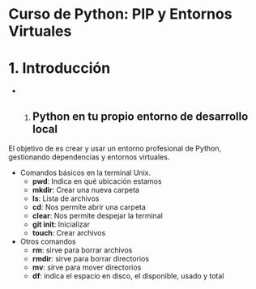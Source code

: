 # ****Curso de Python**: PIP y Entornos Virtuales**

# 1. Introducción

* 1. ## Python en tu propio entorno de desarrollo local

El objetivo de es crear y usar un entorno profesional de Python, gestionando dependencias y entornos virtuales.

* Comandos básicos en la terminal Unix.
    * **pwd**: Indica en qué ubicación estamos
    * **mkdir**: Crear una nueva carpeta
    * **ls**: Lista de archivos
    * **cd**: Nos permite abrir una carpeta
    * **clear**: Nos permite despejar la terminal
    * **git init**: Inicializar
    * **touch**: Crear archivos
* Otros comandos
    * **rm**: sirve para borrar archivos
    * **rmdir**: sirve para borrar directorios
    * **mv**: sirve para mover directorios
    * **df**: indica el espacio en disco, el disponible, usado y total
